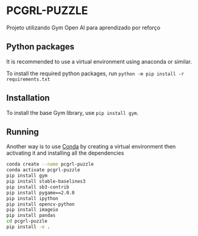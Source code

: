 # PCGRL-PUZZLE
 Projeto utilizando Gym Open AI para aprendizado por reforço

## Python packages

It is recommended to use a virtual environment using anaconda or similar.

To install the required python packages, run
`python -m pip install -r requirements.txt`

## Installation

To install the base Gym library, use `pip install gym`.

## Running 
Another way is to use [Conda](https://www.anaconda.com/) by creating a virtual environment then activating it and installing all the dependencies
```sh
conda create --name pcgrl-puzzle
conda activate pcgrl-puzzle
pip install gym
pip install stable-baselines3
pip install sb3-contrib
pip install pygame==2.0.0 
pip install ipython
pip install opencv-python
pip install imageio
pip install pandas
cd pcgrl-puzzle
pip install -e .
```